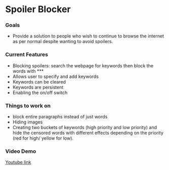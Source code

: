 <!DOCTYPE html>
<html>
    <body>
        <h1> Spoiler Blocker</h1>
        <h3>Goals</h3>
        <ul>
            <li>Provide a solution to people who wish to continue to browse the internet as per normal despite wanting to avoid spoilers.</li>
        </ul>
        <h3>Current Features</h3>
        <ul>
            <li>Blocking spoilers: search the webpage for keywords then block the words with ***</li>
            <li>Allows user to specify and add keywords</li>
            <li>Keywords can be cleared</li>
            <li>Keywords are persistent</li>
            <li>Enabling the on/off switch</li>
        </ul>
        <h3>Things to work on</h3>
        <ul>
            <li>block entire paragraphs instead of just words</li>
            <li>Hiding images</li>
            <li>Creating two buckets of keywords (high priority and low priority) and hide the censored words with different effects depending on the priority (red for high/ yellow for low).</li>
        </ul>
        <h3>Video Demo</h3>
        <a href="https://www.youtube.com/watch?v=ABHz1v017_w&feature=youtu.be">Youtube link</a>
    </body>
</html>